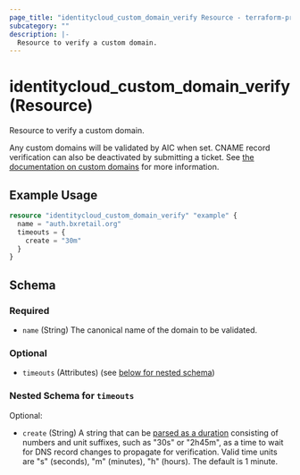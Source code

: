 ```yaml
---
page_title: "identitycloud_custom_domain_verify Resource - terraform-provider-identitycloud"
subcategory: ""
description: |-
  Resource to verify a custom domain.
---
```


# identitycloud_custom_domain_verify (Resource)

Resource to verify a custom domain.

Any custom domains will be validated by AIC when set. CNAME record verification can also be deactivated by submitting a ticket. See [the documentation on custom domains](https://docs.pingidentity.com/pingoneaic/latest/realms/custom-domains.html) for more information.

## Example Usage

```terraform
resource "identitycloud_custom_domain_verify" "example" {
  name = "auth.bxretail.org"
  timeouts = {
    create = "30m"
  }
}
```

<!-- schema generated by tfplugindocs -->
## Schema

### Required

- `name` (String) The canonical name of the domain to be validated.

### Optional

- `timeouts` (Attributes) (see [below for nested schema](#nestedatt--timeouts))

<a id="nestedatt--timeouts"></a>
### Nested Schema for `timeouts`

Optional:

- `create` (String) A string that can be [parsed as a duration](https://pkg.go.dev/time#ParseDuration) consisting of numbers and unit suffixes, such as "30s" or "2h45m", as a time to wait for DNS record changes to propagate for verification. Valid time units are "s" (seconds), "m" (minutes), "h" (hours). The default is 1 minute.